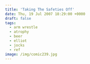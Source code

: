 ```yaml
---
title: 'Taking The Safeties Off'
date: Thu, 19 Jul 2007 18:29:00 +0000
draft: false
tags:
  - arm wrestle
  - atrophy
  - beer
  - elliot
  - jocks
  - ref
image: /img/comic239.jpg
---
```


